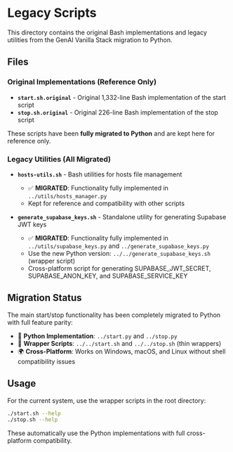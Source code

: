 # Legacy Scripts

This directory contains the original Bash implementations and legacy utilities from the GenAI Vanilla Stack migration to Python.

## Files

### Original Implementations (Reference Only)
- **`start.sh.original`** - Original 1,332-line Bash implementation of the start script
- **`stop.sh.original`** - Original 226-line Bash implementation of the stop script

These scripts have been **fully migrated to Python** and are kept here for reference only.

### Legacy Utilities (All Migrated)
- **`hosts-utils.sh`** - Bash utilities for hosts file management
  - ✅ **MIGRATED**: Functionality fully implemented in `../utils/hosts_manager.py`
  - Kept for reference and compatibility with other scripts
  
- **`generate_supabase_keys.sh`** - Standalone utility for generating Supabase JWT keys
  - ✅ **MIGRATED**: Functionality fully implemented in `../utils/supabase_keys.py` and `../generate_supabase_keys.py`
  - Use the new Python version: `../../generate_supabase_keys.sh` (wrapper script)
  - Cross-platform script for generating SUPABASE_JWT_SECRET, SUPABASE_ANON_KEY, and SUPABASE_SERVICE_KEY

## Migration Status

The main start/stop functionality has been completely migrated to Python with full feature parity:
- 🎯 **Python Implementation**: `../start.py` and `../stop.py`
- 🔧 **Wrapper Scripts**: `../../start.sh` and `../../stop.sh` (thin wrappers)
- 🌍 **Cross-Platform**: Works on Windows, macOS, and Linux without shell compatibility issues

## Usage

For the current system, use the wrapper scripts in the root directory:
```bash
./start.sh --help
./stop.sh --help
```

These automatically use the Python implementations with full cross-platform compatibility.
